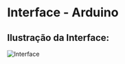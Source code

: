 # Interface - Arduino

## Ilustração da Interface:
![Interface](https://github.com/acampospsantos/Interface-Arduino/assets/54013675/95b09f59-68da-4446-8975-3aa205b44a43)
